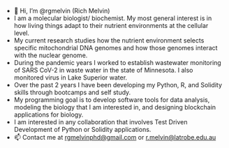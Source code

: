 - 👋 Hi, I’m @rgmelvin (Rich Melvin)
- I am a molecular biologist/ biochemist. My most general interest is in how living things adapt to their nutrient environments at the cellular level.
- My current research studies how the nutrient environment selects specific mitochondrial DNA genomes and how those genomes interact with the nuclear genome.
- During the pandemic years I worked to establish wastewater monitoring of SARS CoV-2 in waste water in the state of Minnesota. I also monitored virus in Lake Superior water.
- Over the past 2 years I have been developing my Python, R, and Solidity skills through bootcamps and self study.
- My programming goal is to develop software tools for data analysis, modeling the biology that I am interested in, and designing blockchain applications for biology.
- I am interested in any collaboration that involves Test Driven Development of Python or Solidity applications.
- 📫 Contact me at rgmelvinphd@gmail.com or r.melvin@latrobe.edu.au

<!---
rgmelvin/rgmelvin is a ✨ special ✨ repository because its `README.md` (this file) appears on your GitHub profile.
You can click the Preview link to take a look at your changes.
--->
